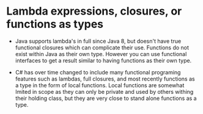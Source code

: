 # Lambda expressions, closures, or functions as types

- Java supports lambda's in full since Java 8, but doesn't have true functional closures which can complicate their use. Functions do not exist within Java as their own type. However you can use functional interfaces to get a result similar to having functions as their own type.

- C# has over time changed to include many functional programing features such as lambdas, full closures, and most recently functions as a type in the form of local functions. Local functions are somewhat lmited in scope as they can only be private and used by others withing their holding class, but they are very close to stand alone functions as a type.
